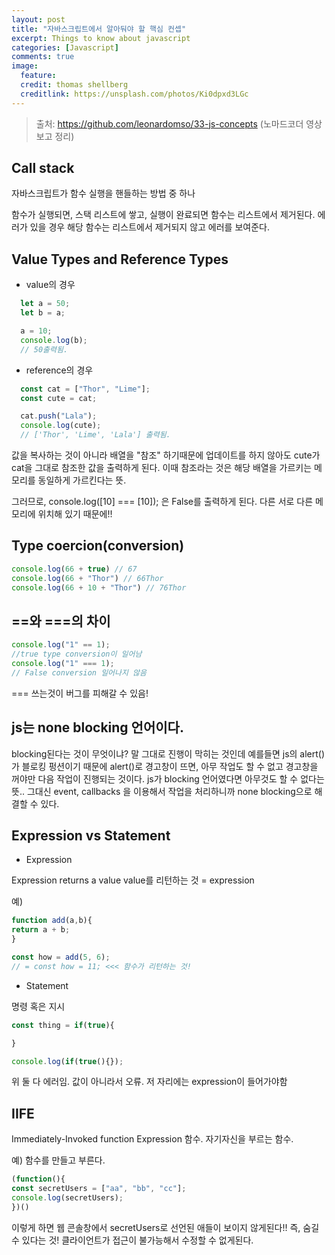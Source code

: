 ```yaml
---
layout: post
title: "자바스크립트에서 알아둬야 할 핵심 컨셉"
excerpt: Things to know about javascript
categories: [Javascript]
comments: true
image:
  feature:
  credit: thomas shellberg
  creditlink: https://unsplash.com/photos/Ki0dpxd3LGc
---
```



>출처: https://github.com/leonardomso/33-js-concepts (노마드코더 영상보고 정리)

## Call stack
자바스크립트가 함수 실행을 핸들하는 방법 중 하나

함수가 실행되면, 스택 리스트에 쌓고, 실행이 완료되면 함수는 리스트에서 제거된다. 에러가 있을 경우 해당 함수는 리스트에서 제거되지 않고 에러를 보여준다.


## Value Types and Reference Types

- value의 경우

```javascript
  let a = 50;
  let b = a;

  a = 10;
  console.log(b);
  // 50출력됨.

```

- reference의 경우

```javascript
  const cat = ["Thor", "Lime"];
  const cute = cat;

  cat.push("Lala");
  console.log(cute);
  // ['Thor', 'Lime', 'Lala'] 출력됨.
```

값을 복사하는 것이 아니라 배열을 "참조" 하기때문에 업데이트를 하지 않아도 cute가 cat을 그대로 참조한 값을 출력하게 된다. 이때 참조라는 것은 해당 배열을 가르키는 메모리를 동일하게 가르킨다는 뜻.

그러므로,
console.log([10] === [10]);
은 False를 출력하게 된다.
다른 서로 다른 메모리에 위치해 있기 때문에!!


## Type coercion(conversion)
```javascript
console.log(66 + true) // 67
console.log(66 + "Thor") // 66Thor
console.log(66 + 10 + "Thor") // 76Thor

```


## ==와 ===의 차이
```javascript
console.log("1" == 1);
//true type conversion이 일어남
console.log("1" === 1);
// False conversion 일어나지 않음
```
=== 쓰는것이 버그를 피해갈 수 있음!

## js는 none blocking 언어이다.

blocking된다는 것이 무엇이냐? 말 그대로 진행이 막히는 것인데
예를들면 js의 alert() 가 블로킹 펑션이기 때문에 alert()로 경고창이 뜨면, 아무 작업도 할 수 없고
경고창을 꺼야만 다음 작업이 진행되는 것이다.
js가 blocking 언어였다면 아무것도 할 수 없다는 뜻..
그대신 event, callbacks 을 이용해서 작업을 처리하니까 none blocking으로 해결할 수 있다.


## Expression vs Statement

- Expression

Expression returns a value
value를 리턴하는 것 = expression

예)
```javascript
function add(a,b){
return a + b;
}

const how = add(5, 6);
// = const how = 11; <<< 함수가 리턴하는 것!
```


- Statement

명령 혹은 지시

```javascript
const thing = if(true){

}

console.log(if(true(){});
````

위 둘 다 에러임. 값이 아니라서 오류.
저 자리에는 expression이 들어가야함


## IIFE

Immediately-Invoked function Expression
함수. 자기자신을 부르는 함수.

예) 함수를 만들고 부른다.
```javascript
(function(){
const secretUsers = ["aa", "bb", "cc"];
console.log(secretUsers);
})()
```

이렇게 하면 웹 콘솔창에서 secretUsers로 선언된 애들이 보이지 않게된다!! 즉, 숨길 수 있다는 것! 클라이언트가 접근이 불가능해서 수정할 수 없게된다.
